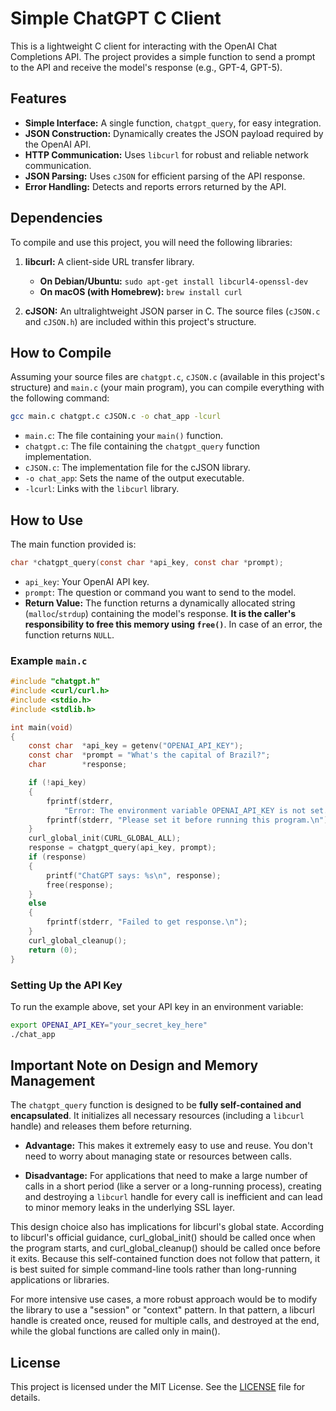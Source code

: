 
# Simple ChatGPT C Client

This is a lightweight C client for interacting with the OpenAI Chat Completions API. The project provides a simple function to send a prompt to the API and receive the model's response (e.g., GPT-4, GPT-5).

## Features

-   **Simple Interface:** A single function, `chatgpt_query`, for easy integration.
-   **JSON Construction:** Dynamically creates the JSON payload required by the OpenAI API.
-   **HTTP Communication:** Uses `libcurl` for robust and reliable network communication.
-   **JSON Parsing:** Uses `cJSON` for efficient parsing of the API response.
-   **Error Handling:** Detects and reports errors returned by the API.

## Dependencies

To compile and use this project, you will need the following libraries:

1.  **libcurl:** A client-side URL transfer library.
    -   **On Debian/Ubuntu:** `sudo apt-get install libcurl4-openssl-dev`
    -   **On macOS (with Homebrew):** `brew install curl`

2.  **cJSON:** An ultralightweight JSON parser in C. The source files (`cJSON.c` and `cJSON.h`) are included within this project's structure.

## How to Compile

Assuming your source files are `chatgpt.c`, `cJSON.c` (available in this project's structure) and `main.c` (your main program), you can compile everything with the following command:

```bash
gcc main.c chatgpt.c cJSON.c -o chat_app -lcurl
```

-   `main.c`: The file containing your `main()` function.
-   `chatgpt.c`: The file containing the `chatgpt_query` function implementation.
-   `cJSON.c`: The implementation file for the cJSON library.
-   `-o chat_app`: Sets the name of the output executable.
-   `-lcurl`: Links with the `libcurl` library.

## How to Use

The main function provided is:

```c
char *chatgpt_query(const char *api_key, const char *prompt);
```

-   `api_key`: Your OpenAI API key.
-   `prompt`: The question or command you want to send to the model.
-   **Return Value:** The function returns a dynamically allocated string (`malloc`/`strdup`) containing the model's response. **It is the caller's responsibility to free this memory using `free()`**. In case of an error, the function returns `NULL`.

### Example `main.c`

```c
#include "chatgpt.h"
#include <curl/curl.h>
#include <stdio.h>
#include <stdlib.h>

int	main(void)
{
	const char	*api_key = getenv("OPENAI_API_KEY");
	const char	*prompt = "What's the capital of Brazil?";
	char		*response;

	if (!api_key)
	{
		fprintf(stderr,
			"Error: The environment variable OPENAI_API_KEY is not set.\n");
		fprintf(stderr, "Please set it before running this program.\n");
	}
	curl_global_init(CURL_GLOBAL_ALL);
	response = chatgpt_query(api_key, prompt);
	if (response)
	{
		printf("ChatGPT says: %s\n", response);
		free(response);
	}
	else
	{
		fprintf(stderr, "Failed to get response.\n");
	}
	curl_global_cleanup();
	return (0);
}

```

### Setting Up the API Key

To run the example above, set your API key in an environment variable:

```bash
export OPENAI_API_KEY="your_secret_key_here"
./chat_app
```

## Important Note on Design and Memory Management

The `chatgpt_query` function is designed to be **fully self-contained and encapsulated**. It initializes all necessary resources (including a `libcurl` handle) and releases them before returning.

-   **Advantage:** This makes it extremely easy to use and reuse. You don't need to worry about managing state or resources between calls.

-   **Disadvantage:** For applications that need to make a large number of calls in a short period (like a server or a long-running process), creating and destroying a `libcurl` handle for every call is inefficient and can lead to minor memory leaks in the underlying SSL layer.

This design choice also has implications for libcurl's global state. According to libcurl's official guidance, curl_global_init() should be called once when the program starts, and curl_global_cleanup() should be called once before it exits. Because this self-contained function does not follow that pattern, it is best suited for simple command-line tools rather than long-running applications or libraries.

For more intensive use cases, a more robust approach would be to modify the library to use a "session" or "context" pattern. In that pattern, a libcurl handle is created once, reused for multiple calls, and destroyed at the end, while the global functions are called only in main().

## License

This project is licensed under the MIT License. See the [LICENSE](LICENSE) file for details.